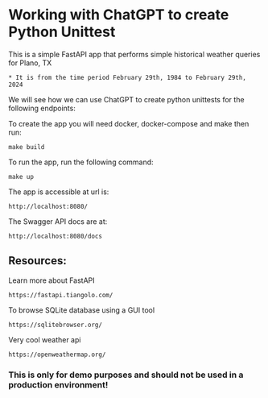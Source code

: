 # Working with ChatGPT to create Python Unittest

This is a simple FastAPI app that performs simple historical weather queries for Plano, TX

    * It is from the time period February 29th, 1984 to February 29th, 2024

We will see how we can use ChatGPT to create python unittests for the following endpoints:

To create the app you will need docker, docker-compose and make then run:

    make build

To run the app, run the following command:

    make up

The app is accessible at url is:

    http://localhost:8080/

The Swagger API docs are at:

    http://localhost:8080/docs


## Resources:

Learn more about FastAPI

    https://fastapi.tiangolo.com/

To browse SQLite database using a GUI tool

    https://sqlitebrowser.org/

Very cool weather api

    https://openweathermap.org/

### This is only for demo purposes and should not be used in a production environment!